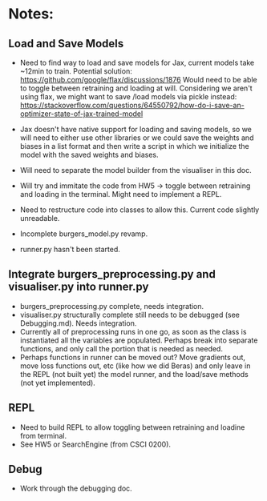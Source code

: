 # Notes:

## Load and Save Models

- Need to find way to load and save models for Jax, current models take ~12min to train. 
Potential solution: https://github.com/google/flax/discussions/1876 Would need to be able to 
toggle between retraining and loading at will. Considering we aren't using flax, we might
want to save /load models via pickle instead: 
https://stackoverflow.com/questions/64550792/how-do-i-save-an-optimizer-state-of-jax-trained-model
- Jax doesn't have native support for loading and saving models, so we will need to either use
other libraries or we could save the weights and biases in a list format and then write a script 
in which we initialize the model with the saved weights and biases.  

- Will need to separate the model builder from the visualiser in this doc.
- Will try and immitate the code from HW5 -> toggle between retraining and loading in
the terminal. Might need to implement a REPL.
- Need to restructure code into classes to allow this. Current code slightly unreadable.
- Incomplete burgers_model.py revamp.
- runner.py hasn't been started.

## Integrate burgers_preprocessing.py and visualiser.py into runner.py

- burgers_preprocessing.py complete, needs integration.
- visualiser.py structurally complete still needs to be debugged (see Debugging.md). Needs integration.
- Currently all of preprocessing runs in one go, as soon as the class is instantiated all the
variables are populated. Perhaps break into separate functions, and only call the portion that is 
needed as needed. 
- Perhaps functions in runner can be moved out? Move gradients out, move loss functions out, etc (like
how we did Beras) and only leave in the REPL (not built yet) the model runner, and the load/save methods
(not yet implemented).

## REPL

- Need to build REPL to allow toggling between retraining and loadine from terminal. 
- See HW5 or SearchEngine (from CSCI 0200). 

## Debug 

- Work through the debugging doc.
